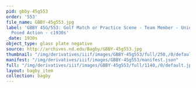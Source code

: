 ```yaml
---
pid: gbby-45g553
order: '553'
file_name: GBBY-45g553.jpg
label: 'GBBY 45G/553: Golf Match or Practice Scene - Team Member - Unidentified -
  Posed Action - c1930s'
_date: 1930s
object_type: glass plate negative
source: http://archives.nd.edu/Bagby/GBBY-45g553.jpg
thumbnail: "/img/derivatives/iiif/images/GBBY-45g553/full/250,/0/default.jpg"
manifest: "/img/derivatives/iiif/images/GBBY-45g553/manifest.json"
full: "/img/derivatives/iiif/images/GBBY-45g553/full/1140,/0/default.jpg"
layout: bagby_item
collection: bagby
---
```

